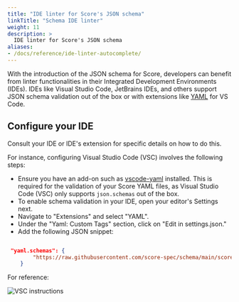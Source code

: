 ```yaml
---
title: "IDE linter for Score's JSON schema"
linkTitle: "Schema IDE linter"
weight: 11
description: >
  IDE linter for Score's JSON schema
aliases:
- /docs/reference/ide-linter-autocomplete/
---
```


With the introduction of the JSON schema for Score, developers can benefit from linter functionalities in their Integrated Development Environments (IDEs). IDEs like Visual Studio Code, JetBrains IDEs, and others support JSON schema validation out of the box or with extensions like [YAML](https://marketplace.visualstudio.com/items?itemName=redhat.vscode-yaml) for VS Code.

## Configure your IDE

Consult your IDE or IDE's extension for specific details on how to do this.

For instance, configuring Visual Studio Code (VSC) involves the following steps:

* Ensure you have an add-on such as [vscode-yaml](https://github.com/redhat-developer/vscode-yaml) installed. This is required for the validation of your Score YAML files, as Visual Studio Code (VSC) only supports `json.schemas` out of the box.
* To enable schema validation in your IDE, open your editor's Settings next.
* Navigate to "Extensions" and select "YAML".
* Under the "Yaml: Custom Tags" section, click on "Edit in settings.json."
* Add the following JSON snippet:

```json

 "yaml.schemas": {
        "https://raw.githubusercontent.com/score-spec/schema/main/score-v1b1.json": "score.yaml"
    }
```

For reference:

![VSC instructions](/images/vsc-score-schema-linting.png)

